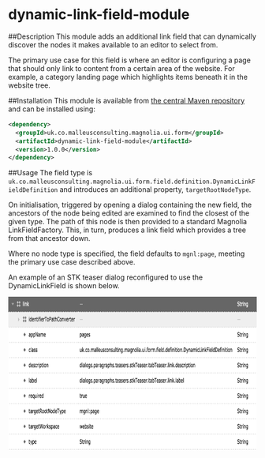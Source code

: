 # dynamic-link-field-module
##Description
This module adds an additional link field that can dynamically discover the nodes it makes available to an editor to select from.

The primary use case for this field is where an editor is configuring a page that should only link to content from a certain area of the website. For example, a category landing page which highlights items beneath it in the website tree.

##Installation
This module is available from [the central Maven repository](http://repo1.maven.org/maven2/uk/co/malleusconsulting/magnolia/ui/form/dynamic-link-field-module/1.0.0/) and can be installed using:

```xml
<dependency>
  <groupId>uk.co.malleusconsulting.magnolia.ui.form</groupId>
  <artifactId>dynamic-link-field-module</artifactId>
  <version>1.0.0</version>
</dependency>
```

##Usage
The field type is `uk.co.malleusconsulting.magnolia.ui.form.field.definition.DynamicLinkFieldDefinition` and introduces an additional property, `targetRootNodeType`.

On initialisation, triggered by opening a dialog containing the new field, the ancestors of the node being edited are examined to find the closest of the given type. The path of this node is then provided to a standard Magnolia LinkFieldFactory. This, in turn, produces a link field which provides a tree from that ancestor down.

Where no node type is specified, the field defaults to `mgnl:page`, meeting the primary use case described above.

An example of an STK teaser dialog reconfigured to use the DynamicLinkField is shown below.

<img src="https://raw.githubusercontent.com/malleusconsulting/dynamic-link-field/gh_pages/stk_teaser_dialog_with_dynamiclinkfield.png" width="829" height="310" title="Dialog using a dynamic link field" />
